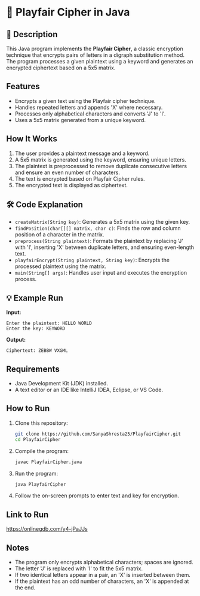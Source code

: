 # 🔐 Playfair Cipher in Java

## 📜 Description
This Java program implements the **Playfair Cipher**, a classic encryption technique that encrypts pairs of letters in a digraph substitution method. The program processes a given plaintext using a keyword and generates an encrypted ciphertext based on a 5x5 matrix.

## Features
- Encrypts a given text using the Playfair cipher technique.
- Handles repeated letters and appends 'X' where necessary.
- Processes only alphabetical characters and converts 'J' to 'I'.
- Uses a 5x5 matrix generated from a unique keyword.

## How It Works
1. The user provides a plaintext message and a keyword.
2. A 5x5 matrix is generated using the keyword, ensuring unique letters.
3. The plaintext is preprocessed to remove duplicate consecutive letters and ensure an even number of characters.
4. The text is encrypted based on Playfair Cipher rules.
5. The encrypted text is displayed as ciphertext.

## 🛠 Code Explanation
- `createMatrix(String key)`: Generates a 5x5 matrix using the given key.
- `findPosition(char[][] matrix, char c)`: Finds the row and column position of a character in the matrix.
- `preprocess(String plaintext)`: Formats the plaintext by replacing 'J' with 'I', inserting 'X' between duplicate letters, and ensuring even-length text.
- `playfairEncrypt(String plaintext, String key)`: Encrypts the processed plaintext using the matrix.
- `main(String[] args)`: Handles user input and executes the encryption process.

## 💡 Example Run
**Input:**
```
Enter the plaintext: HELLO WORLD
Enter the key: KEYWORD
```

**Output:**
```
Ciphertext: ZEBBW VXGML
```

## Requirements
- Java Development Kit (JDK) installed.
- A text editor or an IDE like IntelliJ IDEA, Eclipse, or VS Code.

## How to Run
1. Clone this repository:
   ```sh
   git clone https://github.com/SanyaShresta25/PlayfairCipher.git
   cd PlayfairCipher
   ```
2. Compile the program:
   ```sh
   javac PlayfairCipher.java
   ```
3. Run the program:
   ```sh
   java PlayfairCipher
   ```
4. Follow the on-screen prompts to enter text and key for encryption.

## Link to Run
https://onlinegdb.com/y4-jPaJJs

## Notes
- The program only encrypts alphabetical characters; spaces are ignored.
- The letter 'J' is replaced with 'I' to fit the 5x5 matrix.
- If two identical letters appear in a pair, an 'X' is inserted between them.
- If the plaintext has an odd number of characters, an 'X' is appended at the end.

